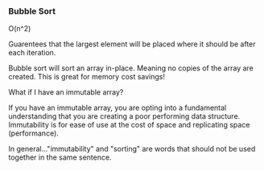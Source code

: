 ### Bubble Sort

O(n^2)

Guarentees that the largest element will be placed where it should be after each iteration.

Bubble sort will sort an array in-place. Meaning no copies of the array are created. This is great for memory cost savings!

What if I have an immutable array?

If you have an immutable array, you are opting into a fundamental understanding that you are creating a poor performing data structure. Immutability is for ease of use at the cost of space and replicating space (performance).

In general..."immutability" and "sorting" are words that should not be used together in the same sentence.
